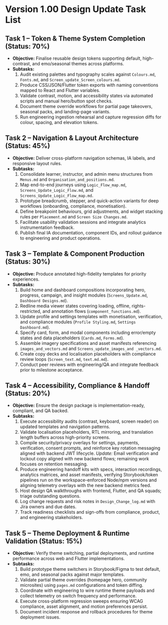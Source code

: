 # Version 1.00 Design Update Task List

## Task 1 – Token & Theme System Completion (Status: 70%)
- **Objective:** Finalise reusable design tokens supporting default, high-contrast, and emo/seasonal themes across platforms.
- **Subtasks:**
  1. Audit existing palettes and typography scales against `Colours.md`, `Fonts.md`, and `Screen_update_Screen_colours.md`.
  2. Produce CSS/JSON/Flutter token exports with naming conventions mapped to React and Flutter variables.
  3. Validate contrast, motion, and accessibility states via automated scripts and manual hero/button spot checks.
  4. Document theme override workflows for partial page takeovers, seasonal packs, and landing-page variants.
  5. Run engineering ingestion rehearsal and capture regression diffs for colour, spacing, and elevation tokens.

## Task 2 – Navigation & Layout Architecture (Status: 45%)
- **Objective:** Deliver cross-platform navigation schemas, IA labels, and responsive layout rules.
- **Subtasks:**
  1. Consolidate learner, instructor, and admin menu structures from `Menus.md` and `Organisation_and_positions.md`.
  2. Map end-to-end journeys using `Logic_Flow_map.md`, `Screens_Update_Logic_Flow.md`, and `Screens_Update_Logic_Flow_map.md`.
  3. Prototype breadcrumb, stepper, and quick-action variants for deep workflows (onboarding, compliance, monetisation).
  4. Define breakpoint behaviours, grid adjustments, and widget stacking rules per `Placement.md` and `Screen Size Changes.md`.
  5. Facilitate usability validation sessions and integrate analytics instrumentation feedback.
  6. Publish final IA documentation, component IDs, and rollout guidance to engineering and product operations.

## Task 3 – Template & Component Production (Status: 30%)
- **Objective:** Produce annotated high-fidelity templates for priority experiences.
- **Subtasks:**
  1. Build home and dashboard compositions incorporating hero, progress, campaign, and insight modules (`Screens_Update.md`, `Dashboard Designs.md`).
  2. Redline media viewer states covering loading, offline, rights-restricted, and annotation flows (`component_functions.md`).
  3. Update profile and settings templates with monetisation, verification, and compliance modules (`Profile Styling.md`, `Settings Dashboard.md`).
  4. Specify card, form, and modal components including error/empty states and data placeholders (`Cards.md`, `Forms.md`).
  5. Assemble imagery specifications and asset manifests referencing `images_and_vectors.md` and `Screens_update_images_and _vectors.md`.
  6. Create copy decks and localisation placeholders with compliance review loops (`Screen_text.md`, `text.md.md`).
  7. Conduct peer reviews with engineering/QA and integrate feedback prior to milestone acceptance.

## Task 4 – Accessibility, Compliance & Handoff (Status: 20%)
- **Objective:** Ensure the design package is implementation-ready, compliant, and QA backed.
- **Subtasks:**
  1. Execute accessibility audits (contrast, keyboard, screen reader) on updated templates and navigation patterns.
  2. Validate localisation placeholders, RTL mirroring, and translation length buffers across high-priority screens.
  3. Compile security/privacy overlays for settings, payments, verification, consent prompts, and reinforce key rotation messaging aligned with backend JWT lifecycle. _Update:_ Email verification and lockout copy aligned with new backend flows; remaining work focuses on retention messaging.
  4. Produce engineering handoff kits with specs, interaction recordings, analytics matrices, and asset manifests, verifying Storybook/token pipelines run on the workspace-enforced Node/npm versions and aligning telemetry overlays with the new backend metrics feed.
  5. Host design QA walkthroughs with frontend, Flutter, and QA squads; triage outstanding questions.
  6. Log change requests and risk notes in `Design_Change_log.md` with Jira owners and due dates.
  7. Track readiness checklists and sign-offs from compliance, product, and engineering stakeholders.

## Task 5 – Theme Deployment & Runtime Validation (Status: 15%)
- **Objective:** Verify theme switching, partial deployments, and runtime performance across web and Flutter implementations.
- **Subtasks:**
  1. Build prototype theme switchers in Storybook/Figma to test default, emo, and seasonal packs against major templates.
  2. Validate partial theme overrides (homepage hero, community microsites) using `pages.md` configurations and token diffing.
  3. Coordinate with engineering to wire runtime theme payloads and collect telemetry on switch frequency and performance.
  4. Execute cross-platform regression sweeps ensuring WCAG compliance, asset alignment, and motion preferences persist.
  5. Document incident response and rollback procedures for theme deployment issues.
